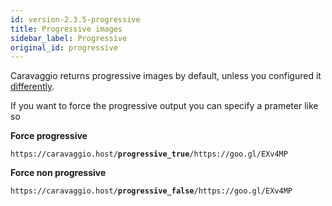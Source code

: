 ```yaml
---
id: version-2.3.5-progressive
title: Progressive images
sidebar_label: Progressive
original_id: progressive
---
```


Caravaggio returns progressive images by default, unless you configured it [differently](configuration.md#progressive-images).

If you want to force the progressive output you can specify a prameter like so

**Force progressive**    
<pre><code class="hljs css html">https://caravaggio.host/<strong>progressive_true</strong>/https://goo.gl/EXv4MP</code></pre>

**Force non progressive**     
<pre><code class="hljs css html">https://caravaggio.host/<strong>progressive_false</strong>/https://goo.gl/EXv4MP</code></pre>